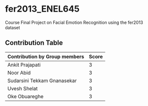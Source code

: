 # fer2013_ENEL645

Course Final Project on Facial Emotion Recognition using the fer2013 dataset

## Contribution Table

| Contribution by Group members | Score    |
| ----------------------------- | -------- |
| Ankit Prajapati               |     3    |
| Noor Abid                     |     3    |
| Sudarsini Tekkam Gnanasekar   |     3    |
| Uvesh Shelat                  |     3    |
| Oke Obuareghe                 |     3    |

